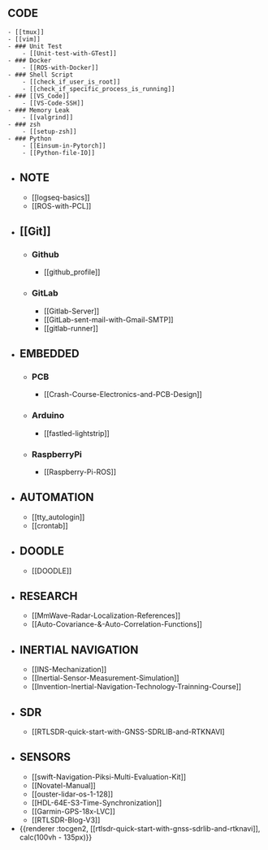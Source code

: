 ## CODE
	- [[tmux]]
	- [[vim]]
	- ### Unit Test
		- [[Unit-test-with-GTest]]
	- ### Docker
		- [[ROS-with-Docker]]
	- ### Shell Script
		- [[check_if_user_is_root]]
		- [[check_if_specific_process_is_running]]
	- ### [[VS_Code]]
		- [[VS-Code-SSH]]
	- ### Memory Leak
		- [[valgrind]]
	- ### zsh
		- [[setup-zsh]]
	- ### Python
		- [[Einsum-in-Pytorch]]
		- [[Python-file-IO]]
- ## NOTE
	- [[logseq-basics]]
	- [[ROS-with-PCL]]
- ## [[Git]]
	- ### Github
		- [[github_profile]]
	- ### GitLab
		- [[Gitlab-Server]]
		- [[GitLab-sent-mail-with-Gmail-SMTP]]
		- [[gitlab-runner]]
- ## EMBEDDED
	- ### PCB
		- [[Crash-Course-Electronics-and-PCB-Design]]
	- ### Arduino
		- [[fastled-lightstrip]]
	- ### RaspberryPi
		- [[Raspberry-Pi-ROS]]
- ## AUTOMATION
	- [[tty_autologin]]
	- [[crontab]]
- ## DOODLE
	- [[DOODLE]]
- ## RESEARCH
	- [[MmWave-Radar-Localization-References]]
	- [[Auto-Covariance-&-Auto-Correlation-Functions]]
- ## INERTIAL NAVIGATION
	- [[INS-Mechanization]]
	- [[Inertial-Sensor-Measurement-Simulation]]
	- [[Invention-Inertial-Navigation-Technology-Trainning-Course]]
- ## SDR
	- [[RTLSDR-quick-start-with-GNSS-SDRLIB-and-RTKNAVI]
- ## SENSORS
	- [[swift-Navigation-Piksi-Multi-Evaluation-Kit]]
	- [[Novatel-Manual]]
	- [[ouster-lidar-os-1-128]]
	- [[HDL-64E-S3-Time-Synchronization]]
	- [[Garmin-GPS-18x-LVC]]
	- [[RTLSDR-Blog-V3]]
- {{renderer :tocgen2, [[rtlsdr-quick-start-with-gnss-sdrlib-and-rtknavi]], calc(100vh - 135px)}}